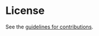 # License

See the
[guidelines for contributions](https://github.com/carl-wallace/draft-wallace-lamps-key-attestation-ext/blob/main/CONTRIBUTING.md).
